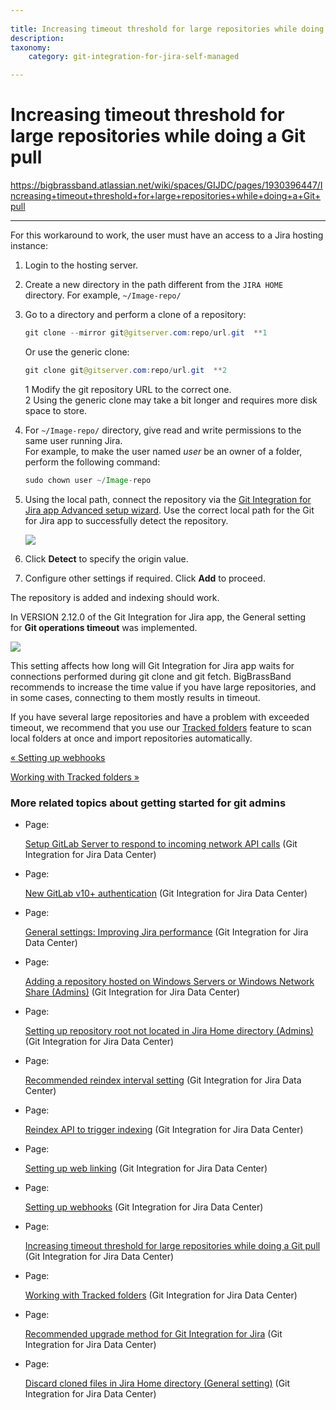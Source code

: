 ```yaml
---
 
title: Increasing timeout threshold for large repositories while doing a Git pull
description:
taxonomy:
    category: git-integration-for-jira-self-managed

---
```


# Increasing timeout threshold for large repositories while doing a Git pull

<https://bigbrassband.atlassian.net/wiki/spaces/GIJDC/pages/1930396447/Increasing+timeout+threshold+for+large+repositories+while+doing+a+Git+pull>

* * *

For this workaround to work, the user must have an access to a Jira hosting instance:

1.  Login to the hosting server.
    
2.  Create a new directory in the path different from the `JIRA HOME` directory. For example, `~/Image-repo/`
    
3.  Go to a directory and perform a clone of a repository:
    
    ```java
    git clone --mirror git@gitserver.com:repo/url.git  **1
    ```
    
    Or use the generic clone:
    
    ```java
    git clone git@gitserver.com:repo/url.git  **2
    ```
    
    1 Modify the git repository URL to the correct one.  
    2 Using the generic clone may take a bit longer and requires more disk space to store.
    
4.  For `~/Image-repo/` directory, give read and write permissions to the same user running Jira.  
    For example, to make the user named _user_ be an owner of a folder, perform the following command:
    
    ```java
    sudo chown user ~/Image-repo
    ```
    
5.  Using the local path, connect the repository via the [Git Integration for Jira app Advanced setup wizard](/wiki/spaces/GIJDC/pages/1930397180/Connecting+a+repository+via+Advanced+setup). Use the correct local path for the Git for Jira app to successfully detect the repository.
    
    ![](https://bigbrassband.atlassian.net/wiki/download/thumbnails/1930396447/connect-git-repo-advanced-local-path(c).png?version=1&modificationDate=1630642794200&cacheVersion=1&api=v2&width=646&height=549)
6.  Click **Detect** to specify the origin value.
    
7.  Configure other settings if required. Click **Add** to proceed.
    

The repository is added and indexing should work.

In VERSION 2.12.0 of the Git Integration for Jira app, the General setting for **Git operations timeout** was implemented.

![](https://bigbrassband.atlassian.net/wiki/download/attachments/1930396447/image-20210304-084400.png?version=1&modificationDate=1630642794438&cacheVersion=1&api=v2)

This setting affects how long will Git Integration for Jira app waits for connections performed during git clone and git fetch. BigBrassBand recommends to increase the time value if you have large repositories, and in some cases, connecting to them mostly results in timeout.

If you have several large repositories and have a problem with exceeded timeout, we recommend that you use our [Tracked folders](https://bigbrassband.atlassian.net/wiki/spaces/GIJDC/pages/1930396479/Working+with+Tracked+folders) feature to scan local folders at once and import repositories automatically.

[« Setting up webhooks](/wiki/spaces/GIJDC/pages/1930396415/Setting+up+webhooks)

[Working with Tracked folders »](/wiki/spaces/GIJDC/pages/1930396479/Working+with+Tracked+folders)

### More related topics about getting started for git admins

*   Page:
    
    [Setup GitLab Server to respond to incoming network API calls](/wiki/spaces/GIJDC/pages/1930396193/Setup+GitLab+Server+to+respond+to+incoming+network+API+calls) (Git Integration for Jira Data Center)
    
*   Page:
    
    [New GitLab v10+ authentication](/wiki/spaces/GIJDC/pages/1930396211) (Git Integration for Jira Data Center)
    
*   Page:
    
    [General settings: Improving Jira performance](/wiki/spaces/GIJDC/pages/1930396229/General+settings%3A+Improving+Jira+performance) (Git Integration for Jira Data Center)
    
*   Page:
    
    [Adding a repository hosted on Windows Servers or Windows Network Share (Admins)](/wiki/spaces/GIJDC/pages/1930396287) (Git Integration for Jira Data Center)
    
*   Page:
    
    [Setting up repository root not located in Jira Home directory (Admins)](/wiki/spaces/GIJDC/pages/1930396317) (Git Integration for Jira Data Center)
    
*   Page:
    
    [Recommended reindex interval setting](/wiki/spaces/GIJDC/pages/1930396353/Recommended+reindex+interval+setting) (Git Integration for Jira Data Center)
    
*   Page:
    
    [Reindex API to trigger indexing](/wiki/spaces/GIJDC/pages/1930396333/Reindex+API+to+trigger+indexing) (Git Integration for Jira Data Center)
    
*   Page:
    
    [Setting up web linking](/wiki/spaces/GIJDC/pages/1930396395/Setting+up+web+linking) (Git Integration for Jira Data Center)
    
*   Page:
    
    [Setting up webhooks](/wiki/spaces/GIJDC/pages/1930396415/Setting+up+webhooks) (Git Integration for Jira Data Center)
    
*   Page:
    
    [Increasing timeout threshold for large repositories while doing a Git pull](/wiki/spaces/GIJDC/pages/1930396447/Increasing+timeout+threshold+for+large+repositories+while+doing+a+Git+pull) (Git Integration for Jira Data Center)
    
*   Page:
    
    [Working with Tracked folders](/wiki/spaces/GIJDC/pages/1930396479/Working+with+Tracked+folders) (Git Integration for Jira Data Center)
    
*   Page:
    
    [Recommended upgrade method for Git Integration for Jira](/wiki/spaces/GIJDC/pages/1930396509/Recommended+upgrade+method+for+Git+Integration+for+Jira) (Git Integration for Jira Data Center)
    
*   Page:
    
    [Discard cloned files in Jira Home directory (General setting)](/wiki/spaces/GIJDC/pages/1930396547) (Git Integration for Jira Data Center)